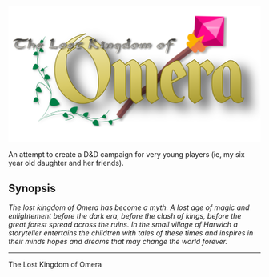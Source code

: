 ![The Lost Kingdom of Omera](images/title.png)

An attempt to create a D&D campaign for very young players (ie, my six year old daughter and her friends).

## Synopsis

_The lost kingdom of Omera has become a myth. A lost age of magic and enlightement before the dark era, before the clash of kings, before the great forest spread across the ruins.
In the small village of Harwich a storyteller entertains the childtren with tales of these times and inspires in their minds hopes and dreams that may change the world forever._

---
The Lost Kingdom of Omera